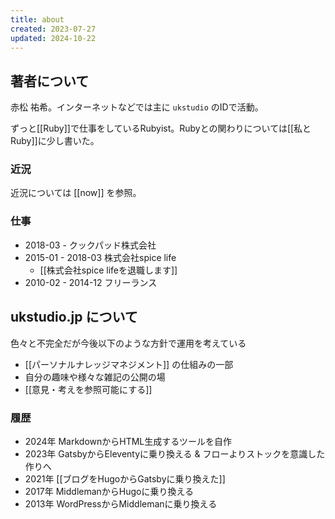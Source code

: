 ```yaml
---
title: about
created: 2023-07-27
updated: 2024-10-22
---
```

## 著者について

赤松 祐希。インターネットなどでは主に `ukstudio` のIDで活動。

ずっと[[Ruby]]で仕事をしているRubyist。Rubyとの関わりについては[[私とRuby]]に少し書いた。
### 近況

近況については [[now]] を参照。

### 仕事

- 2018-03 - クックパッド株式会社
- 2015-01 - 2018-03 株式会社spice life
	- [[株式会社spice lifeを退職します]]
- 2010-02 - 2014-12 フリーランス

## ukstudio.jp について

色々と不完全だが今後以下のような方針で運用を考えている

- [[パーソナルナレッジマネジメント]] の仕組みの一部
- 自分の趣味や様々な雑記の公開の場
- [[意見・考えを参照可能にする]] 

### 履歴

- 2024年 MarkdownからHTML生成するツールを自作
- 2023年 GatsbyからEleventyに乗り換える & フローよりストックを意識した作りへ
- 2021年 [[ブログをHugoからGatsbyに乗り換えた]]
- 2017年 MiddlemanからHugoに乗り換える
- 2013年 WordPressからMiddlemanに乗り換える